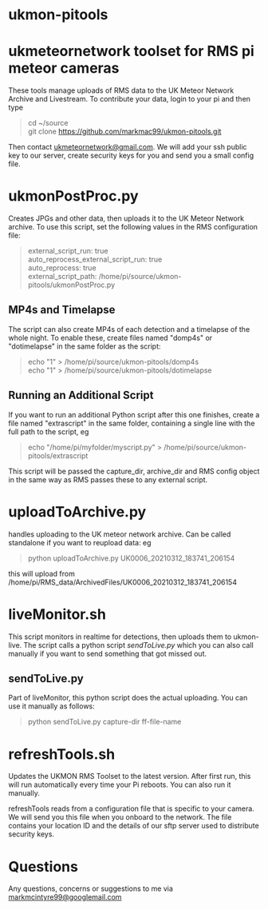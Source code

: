 # ukmon-pitools
ukmeteornetwork toolset for RMS pi meteor cameras
=================================================

These tools manage uploads of RMS data to the UK Meteor Network Archive and Livestream.
To contribute your data, login to your pi and then type  
> cd ~/source  
> git clone https://github.com/markmac99/ukmon-pitools.git  

Then contact  ukmeteornetwork@gmail.com. We will add your ssh public key to our server, 
create security keys for you and send you a small config file.  

ukmonPostProc.py
================
Creates JPGs and other data, then uploads it to the UK Meteor Network archive. 
To use this script, set the following values in the RMS configuration file:

> external_script_run: true  
> auto_reprocess_external_script_run: true  
> auto_reprocess: true  
> external_script_path: /home/pi/source/ukmon-pitools/ukmonPostProc.py  

MP4s and Timelapse
------------------
The script can also create MP4s of each detection and a timelapse of the  whole night. 
To enable these, create files named "domp4s" or "dotimelapse" in the same folder as the script:  
> echo "1" > /home/pi/source/ukmon-pitools/domp4s  
> echo "1" > /home/pi/source/ukmon-pitools/dotimelapse  

Running an Additional Script
----------------------------
If you want to run an additional Python script after this one finishes, create a file named "extrascript" 
in the same folder, containing a single line with the full path to the script, eg
> echo "/home/pi/myfolder/myscript.py" > /home/pi/source/ukmon-pitools/extrascript  

This script will be passed the capture_dir, archive_dir and RMS config object in the same way as RMS
passes these to any external script. 

uploadToArchive.py
==================
handles uploading to the UK meteor network archive. Can be called standalone if you want to reupload data:
eg  
> python uploadToArchive.py UK0006_20210312_183741_206154  

this will upload from /home/pi/RMS_data/ArchivedFiles/UK0006_20210312_183741_206154

liveMonitor.sh
==============
This script monitors in realtime for detections, then uploads them to ukmon-live. The script calls a 
python script *sendToLive.py* which you can also call manually if you want to send something that
got missed out. 

sendToLive.py
-------------
Part of liveMonitor, this python script does the actual uploading. You can use it manually as follows:  
> python sendToLive.py capture-dir ff-file-name  

refreshTools.sh
===============
Updates the UKMON RMS Toolset to the latest version. After first run, this will run automatically
every time your Pi reboots. You can also run it manually. 

refreshTools reads from a configuration file that is specific to your camera. We will send
you this file when you onboard to the network. The file contains your location ID and the
details of our sftp server used to distribute security keys. 

Questions
=========
Any questions, concerns or suggestions to me via markmcintyre99@googlemail.com  